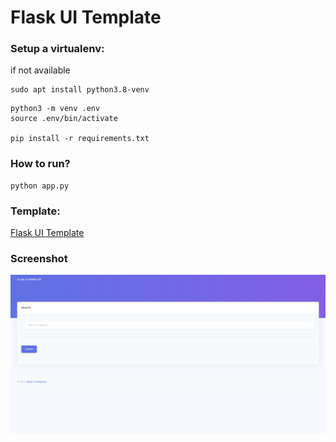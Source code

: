 # Flask UI Template


### Setup a virtualenv:

if not available
```
sudo apt install python3.8-venv
```

```
python3 -m venv .env
source .env/bin/activate

pip install -r requirements.txt
```

### How to run?
```
python app.py
```

### Template:
[Flask UI Template](https://github.com/rajasgs/flask-ui-template)


### Screenshot
![alt text](image.png)